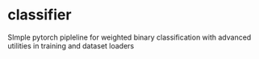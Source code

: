 # classifier
SImple pytorch pipleline for weighted binary classification with advanced utilities in training and dataset loaders
